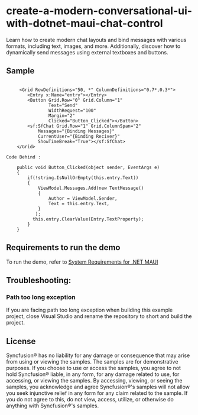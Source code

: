 # create-a-modern-conversational-ui-with-dotnet-maui-chat-control
Learn how to create modern chat layouts and bind messages with various formats, including text, images, and more. Additionally, discover how to dynamically send messages using external textboxes and buttons.

## Sample

```xaml  

     <Grid RowDefinitions="50, *" ColumnDefinitions="0.7*,0.3*">
        <Entry x:Name="entry"></Entry>
        <Button Grid.Row="0" Grid.Column="1"
                Text="Send"
                WidthRequest="100"
                Margin="2"
                Clicked="Button_Clicked"></Button>
        <sf:SfChat Grid.Row="1" Grid.ColumnSpan="2"
            Messages="{Binding Messages}"
            CurrentUser="{Binding Reciver}"
            ShowTimeBreak="True"></sf:SfChat>
    </Grid>

Code Behind :

    public void Button_Clicked(object sender, EventArgs e)
    {
        if(!string.IsNullOrEmpty(this.entry.Text))
        {
            ViewModel.Messages.Add(new TextMessage()
            {
                Author = ViewModel.Sender,
                Text = this.entry.Text,
            }
           );
          this.entry.ClearValue(Entry.TextProperty);
        }
    }
```

## Requirements to run the demo

To run the demo, refer to [System Requirements for .NET MAUI](https://help.syncfusion.com/maui/system-requirements)

## Troubleshooting:
### Path too long exception

If you are facing path too long exception when building this example project, close Visual Studio and rename the repository to short and build the project.

## License

Syncfusion® has no liability for any damage or consequence that may arise from using or viewing the samples. The samples are for demonstrative purposes. If you choose to use or access the samples, you agree to not hold Syncfusion® liable, in any form, for any damage related to use, for accessing, or viewing the samples. By accessing, viewing, or seeing the samples, you acknowledge and agree Syncfusion®'s samples will not allow you seek injunctive relief in any form for any claim related to the sample. If you do not agree to this, do not view, access, utilize, or otherwise do anything with Syncfusion®'s samples.